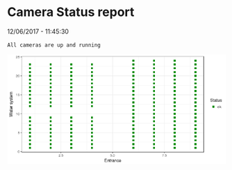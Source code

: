 Camera Status report
================
12/06/2017 - 11:45:30

    All cameras are up and running

![](camreport_files/figure-markdown_github/unnamed-chunk-2-1.png)
